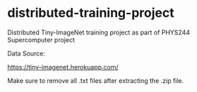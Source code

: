 # distributed-training-project
Distributed Tiny-ImageNet training project as part of PHYS244 Supercomputer project

Data Source:

https://tiny-imagenet.herokuapp.com/

Make sure to remove all .txt files after extracting the .zip file. 
